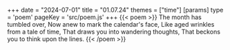 +++
date = "2024-07-01"
title = "01.07.24"
themes = ["time"]
[params]
  type = 'poem'
  pageKey = 'src/poem.js'
+++
{{< poem >}}
The month has tumbled over,
Now anew to mark the calendar's face,
Like aged wrinkles from a tale of time,
That draws you into wandering thoughts,
That beckons you to think upon the lines.
{{< /poem >}}
